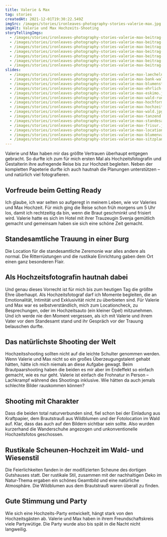 ```yaml
---
title: Valerie & Max
tag: stories
createdAt: 2021-12-01T19:30:22.549Z
imgSrc: /images/stories/ironleaves-photography-stories-valerie-max.jpg
imgAlt: Valerie und Max Hochzeits-Shooting
storyTellingImgs:
  - /images/stories/ironleaves-photography-stories-valerie-max-beitrag-ablauf-getting-ready-schminken-braut.jpg
  - /images/stories/ironleaves-photography-stories-valerie-max-beitrag-ablauf-standesamt-burg.jpg
  - /images/stories/ironleaves-photography-stories-valerie-max-beitrag-ablauf-hautnah-dabei-rueckspiegel-hochzeitsauto.jpg
  - /images/stories/ironleaves-photography-stories-valerie-max-beitrag-ablauf-lachkrampf-shooting-frohnatur.jpg
  - /images/stories/ironleaves-photography-stories-valerie-max-beitrag-ablauf-wanderschuhe-unkonventionelle-natuerliche-hochzeitsfotos.jpg
  - /images/stories/ironleaves-photography-stories-valerie-max-beitrag-ablauf-kuchen-anschneiden.jpg
  - /images/stories/ironleaves-photography-stories-valerie-max-beitrag-ablauf-erster-tanz-party.jpg
slides:
  - /images/stories/ironleaves-photography-stories-valerie-max-laecheln.jpg
  - /images/stories/ironleaves-photography-stories-valerie-max-bank-waldrand.jpg
  - /images/stories/ironleaves-photography-stories-valerie-max-blumenstrauss-wildblumen.jpg
  - /images/stories/ironleaves-photography-stories-valerie-max-ehrlich-ungestellt.jpg
  - /images/stories/ironleaves-photography-stories-valerie-max-eskimo.jpg
  - /images/stories/ironleaves-photography-stories-valerie-max-wald-rueckenansicht.jpg
  - /images/stories/ironleaves-photography-stories-valerie-max-hochformat.jpg
  - /images/stories/ironleaves-photography-stories-valerie-max-hochzeitskleid.jpg
  - /images/stories/ironleaves-photography-stories-valerie-max-wald.jpg
  - /images/stories/ironleaves-photography-stories-valerie-max-tanzend.jpg
  - /images/stories/ironleaves-photography-stories-valerie-max-standesamt.jpg
  - /images/stories/ironleaves-photography-stories-valerie-max-frisur.jpg
  - /images/stories/ironleaves-photography-stories-valerie-max-location-scheune.jpg
  - /images/stories/ironleaves-photography-stories-valerie-max-blumenvasen-deko.jpg
  - /images/stories/ironleaves-photography-stories-valerie-max-sitzplan.jpg
---
```

Valerie und Max haben mir das größte Vertrauen überhaupt entgegen gebracht. So durfte ich zum für mich ersten Mal als Hochzeitsfotografin und Gestalterin ihre aufregende Reise bis zur Hochzeit begleiten. Neben der kompletten Papeterie durfte ich auch hautnah die Planungen unterstützen – und natürlich viel fotografieren.

## Vorfreude beim Getting Ready

Ich glaube, ich war selten so aufgeregt in meinem Leben, wie vor Valeries und Max Hochzeit. Für mich ging die Reise schon früh morgens um 5 Uhr los, damit ich rechtzeitig da bin, wenn die Braut geschminkt und frisiert wird. Valerie hatte es sich im Hotel mit ihrer Trauzeugin Svenja gemütlich gemacht und gemeinsam haben sie sich eine schöne Zeit gemacht. 

## Standesamtliche Trauung in einer Burg

Die Location für die standesamtliche Zeremonie war alles andere als normal. Die Ritterrüstungen und die rustikale Einrichtung gaben dem Ort einen ganz besonderen Flair.

## Als Hochzeitsfotografin hautnah dabei

Und genau dieses Vorrecht ist für mich bis zum heutigen Tag die größte Ehre überhaupt. Als Hochzeitsfotograf darf ich Momente begleiten, die an Emotionalität, Intimität und Exklusivität nicht zu überbieten sind. Für Valerie und Max war es selbstverständlich, mich zum Locationcheck, zu Besprechungen, oder im Hochzeitsauto (ein kleiner Opel) mitzunehmen. Und ich werde nie den Moment vergessen, als ich mit Valerie und ihrem Vater vor dem Standesamt stand und ihr Gespräch vor der Trauung belauschen durfte.

## Das natürlichste Shooting der Welt

Hochzeitsshooting sollten nicht auf die leichte Schulter genommen werden. Wenn Valerie und Max nicht so ein großes Überzeugungstalent gehabt hätten, hätte ich mich niemals an diese Aufgabe gewagt. Beim Brautpaarshooting haben die beiden es mir aber im Endeffekt so einfach gemacht, wie es nur geht. Valerie ist einfach die Frohnatur in Person – Lachkrampf während des Shootings inklusive. Wie hätten da auch jemals schlechte Bilder rauskommen können?

## Shooting mit Charakter

Dass die beiden total naturverbunden sind, fiel schon bei der Einladung aus Kraftpapier, dem Brautstrauß aus Wildblumen und der Fotolocation im Wald auf. Klar, dass das auch auf den Bildern sichtbar sein sollte. Also wurden kurzerhand die Wanderschuhe angezogen und unkonventionelle Hochzeitsfotos geschossen.

## Rustikale Scheunen-Hochzeit im Wald- und Wiesenstil

Die Feierlichkeiten fanden in der modifizierten Scheune des dortigen Gutshauses statt. Der rustikale Stil, zusammen mit der nachhaltigen Deko im Natur-Thema ergaben ein schönes Geamtbild und eine natürliche Atmosphäre. Die Wildblumen aus dem Brautstrauß waren überall zu finden.

## Gute Stimmung und Party

Wie sich eine Hochzeits-Party entwickelt, hängt stark von den Hochzeitsgästen ab. Valerie und Max haben in ihrem Freundschaftskreis viele Partywütige. Die Party wurde also bis spät in die Nacht nicht langweilig.
